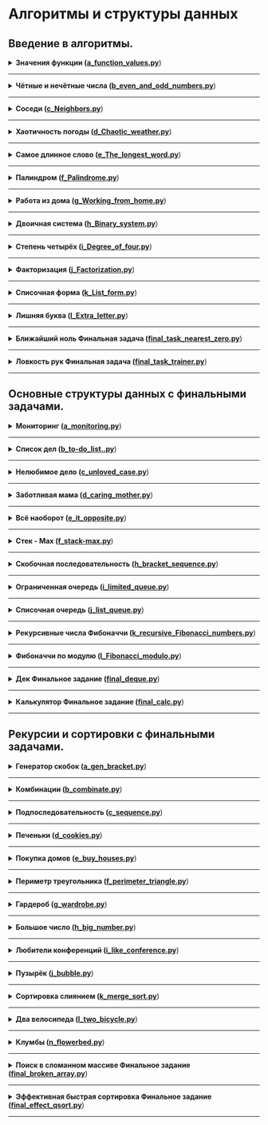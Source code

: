 # Алгоритмы и структуры данных

## Введение в алгоритмы.

<details>
<summary>
<b>Значения функции (<a href="intro_algorithms/a_function_values.py">a_function_values.py</a></b>)
</summary>

#### Условие: 
[Ссылка](https://contest.yandex.ru/contest/23389/problems/A/)

Вася делает тест по математике: вычисляет значение функций в различных точках. 
Стоит отличная погода, и друзья зовут Васю гулять. Но мальчик решил сначала 
закончить тест и только после этого идти к друзьям. К сожалению, Вася пока 
не умеет программировать. Зато вы умеете. Помогите Васе написать код функции, 
вычисляющей y = ax2 + bx + c. Напишите программу, которая будет по 
коэффициентам a, b, c и числу x выводить значение функции в точке x.

#### Формат ввода
На вход через пробел подаются целые числа a, x, b, c.
В конце ввода находится перенос строки.

#### Формат вывода
Вывести значение y.

#### Пример
<table><tbody>
  <tr>
    <td><b>Ввод</b></td>
    <td><b>Вывод</b></td>
  </tr>
  <tr>
    <td valign="top">
        -8 -5 -2 7<br>
    </td>
    <td valign="top">
        -183<br>
    </td>
  </tr>
</tbody></table>

</details>

---

<details>
<summary>
<b>Чётные и нечётные числа (<a href="intro_algorithms/b_even_and_odd_numbers.py">b_even_and_odd_numbers.py</a></b>)
</summary>

#### Условие:
[Ссылка](https://contest.yandex.ru/contest/23389/problems/B/)

Представьте себе онлайн-игру для поездки в метро: игрок нажимает на кнопку, 
и на экране появляются три случайных числа. Если все три числа оказываются 
одной чётности, игрок выигрывает.
Напишите программу, которая по трём числам определяет, выиграл игрок или нет.

#### Формат ввода
В первой строке записаны три случайных целых числа a, b и c. 
Числа не превосходят 109 по модулю.

#### Формат вывода
Выведите «WIN», если игрок выиграл, и «FAIL» в противном случае.

#### Пример
<table><tbody>
  <tr>
    <td><b>Ввод</b></td>
    <td><b>Вывод</b></td>
  </tr>
  <tr>
    <td valign="top">
        1 2 -3<br>
    </td>
    <td valign="top">
        FAIL<br>
    </td>
  </tr>
</tbody></table>

</details>

---

<details>
<summary>
<b>Соседи (<a href="intro_algorithms/c_Neighbors.py">c_Neighbors.py</a></b>)
</summary>

#### Условие:
[Ссылка](https://contest.yandex.ru/contest/23389/problems/C/)

Дана матрица. Нужно написать функцию, которая для элемента возвращает 
всех его соседей. Соседним считается элемент, находящийся от текущего 
на одну ячейку влево, вправо, вверх или вниз. Диагональные элементы 
соседними не считаются.
Например, в матрице A соседними элементами для (0, 0) будут 2 и 0. 
А для (2, 1) –— 1, 2, 7, 7.

#### Формат ввода
В первой строке задано n — количество строк матрицы. Во второй — 
количество столбцов m. Числа m и n не превосходят 1000. В следующих n 
строках задана матрица. Элементы матрицы — целые числа, по модулю не 
превосходящие 1000. В последних двух строках записаны координаты элемента, 
соседей которого нужно найти. Индексация начинается с нуля.

#### Формат вывода
Напечатайте нужные числа в возрастающем порядке через пробел.


#### Пример
<table><tbody>
  <tr>
    <td><b>Ввод</b></td>
    <td><b>Вывод</b></td>
  </tr>
  <tr>
    <td valign="top">
        4<br>
        3<br>
        1 2 3<br>
        0 2 6<br>
        7 4 1<br>
        2 7 0<br>
        3<br>
        0<br>
    </td>
    <td valign="top">
        7 7<br>
    </td>
  </tr>
</tbody></table>

</details>

---

<details>
<summary>
<b>Хаотичность погоды (<a href="intro_algorithms/d_Chaotic_weather.py">d_Chaotic_weather.py</a></b>)
</summary>

#### Условие:
[Ссылка](https://contest.yandex.ru/contest/23389/problems/D/)

Метеорологическая служба вашего города решила исследовать погоду новым способом.
Под температурой воздуха в конкретный день будем понимать максимальную
температуру в этот день.
Под хаотичностью погоды за n дней служба понимает количество дней, в которые 
температура строго больше, чем в день до (если такой существует) и в день после 
текущего (если такой существует). Например, если за 5 дней максимальная 
температура воздуха составляла `[1, 2, 5, 4, 8]` градусов, то хаотичность за 
этот период равна 2: в 3-й и 5-й дни выполнялись описанные условия.

Определите по ежедневным показаниям температуры хаотичность погоды за этот период.
Заметим, что если число показаний n=1, то единственный день будет хаотичным.

#### Формат ввода
В первой строке дано число n –— длина периода измерений в днях, 1 ≤ n≤ 105. 
Во второй строке даны n целых чисел –— значения температуры в каждый из n дней. 
Значения температуры не превосходят 273 по модулю.

#### Формат вывода
Выведите единственное число — хаотичность за данный период.

#### Пример
<table><tbody>
  <tr>
    <td><b>Ввод</b></td>
    <td><b>Вывод</b></td>
  </tr>
  <tr>
    <td valign="top">
        7<br>
        -1 -10 -8 0 2 0 5<br>
    </td>
    <td valign="top">
        3<br>
    </td>
  </tr>
</tbody></table>

</details>

---

<details>
<summary>
<b>Самое длинное слово (<a href="intro_algorithms/e_The_longest_word.py">e_The_longest_word.py</a></b>)
</summary>

#### Условие:
[Ссылка](https://contest.yandex.ru/contest/23389/problems/E/)

Чтобы подготовиться к семинару, Гоше надо прочитать статью по эффективному 
менеджменту. Так как Гоша хочет спланировать день заранее, ему необходимо 
оценить сложность статьи.
Он придумал такой метод оценки: берётся случайное предложение из текста и в нём 
ищется самое длинное слово. Его длина и будет условной сложностью статьи.

#### Формат ввода
В первой строке дана длина текста L (1 ≤ L ≤ 105).
В следующей строке записан текст, состоящий из строчных латинских букв и 
пробелов. Слово —– последовательность букв, не разделённых пробелами. Пробелы 
могут стоять в самом начале строки и в самом её конце. Текст заканчивается 
переносом строки, этот символ не включается в число остальных L символов.

#### Формат вывода
В первой строке выведите самое длинное слово. Во второй строке выведите его 
длину. Если подходящих слов несколько, выведите то, которое встречается раньше.

#### Пример
<table><tbody>
  <tr>
    <td><b>Ввод</b></td>
    <td><b>Вывод</b></td>
  </tr>
  <tr>
    <td valign="top">
        19<br>
        i love segment tree<br>
    </td>
    <td valign="top">
        7<br>
    </td>
  </tr>
</tbody></table>

</details>

---

<details>
<summary>
<b>Палиндром (<a href="intro_algorithms/f_Palindrome.py">f_Palindrome.py</a></b>)
</summary>

#### Условие:
[Ссылка](https://contest.yandex.ru/contest/23389/problems/F/)

Помогите Васе понять, будет ли фраза палиндромом. Учитываются только буквы и 
цифры, заглавные и строчные буквы считаются одинаковыми.

Решение должно работать за O(N), где N — длина строки на входе.

#### Формат ввода
В единственной строке записана фраза или слово. Буквы могут быть только 
латинские. Длина текста не превосходит 20000 символов.
Фраза может состоять из строчных и прописных латинских букв, цифр, 
знаков препинания.

#### Формат вывода
Выведите «True», если фраза является палиндромом, и «False», если не является.

#### Пример
<table><tbody>
  <tr>
    <td><b>Ввод</b></td>
    <td><b>Вывод</b></td>
  </tr>
  <tr>
    <td valign="top">
        A man, a plan, a canal: Panama<br>
    </td>
    <td valign="top">
        True<br>
    </td>
  </tr>
</tbody></table>

</details>

---

<details>
<summary>
<b>Работа из дома (<a href="intro_algorithms/g_Working_from_home.py">g_Working_from_home.py</a></b>)
</summary>

#### Условие:
[Ссылка](https://contest.yandex.ru/contest/23389/problems/G/)

Вася реализовал функцию, которая переводит целое число из десятичной системы в 
двоичную. Но, кажется, она получилась не очень оптимальной.
Попробуйте написать более эффективную программу.
Не используйте встроенные средства языка по переводу чисел в бинарное 
представление.


#### Формат ввода
На вход подаётся целое число в диапазоне от 0 до 10000.

#### Формат вывода
Выведите двоичное представление этого числа.

#### Пример
<table><tbody>
  <tr>
    <td><b>Ввод</b></td>
    <td><b>Вывод</b></td>
  </tr>
  <tr>
    <td valign="top">
        5<br>
    </td>
    <td valign="top">
        101<br>
    </td>
  </tr>
</tbody></table>

</details>

---

<details>
<summary>
<b>Двоичная система (<a href="intro_algorithms/h_Binary_system.py">h_Binary_system.py</a></b>)
</summary>

#### Условие:
[Ссылка](https://contest.yandex.ru/contest/23389/problems/H/)

Тимофей записал два числа в двоичной системе счисления и попросил Гошу 
вывести их сумму, также в двоичной системе. Встроенную в язык 
программирования возможность сложения двоичных чисел применять нельзя. 
Помогите Гоше решить задачу.

Решение должно работать за O(N), где N –— количество разрядов максимального 
числа на входе.

#### Формат ввода
Два числа в двоичной системе счисления, каждое на отдельной строке. 
Длина каждого числа не превосходит 10 000 символов.

#### Формат вывода
Одно число в двоичной системе счисления.

#### Пример
<table><tbody>
  <tr>
    <td><b>Ввод</b></td>
    <td><b>Вывод</b></td>
  </tr>
  <tr>
    <td valign="top">
        1010<br>
        1011<br>
    </td>
    <td valign="top">
        10101<br>
    </td>
  </tr>
</tbody></table>

</details>

---

<details>
<summary>
<b>Степень четырёх (<a href="intro_algorithms/i_Degree_of_four.py">i_Degree_of_four.py</a></b>)
</summary>

#### Условие:
[Ссылка](https://contest.yandex.ru/contest/23389/problems/I/)

Напишите программу, которая определяет, будет ли положительное целое число 
степенью четвёрки.

Подсказка: степенью четвёрки будут все числа вида 4n, 
где n – целое неотрицательное число.

#### Формат ввода
На вход подаётся целое число в диапазоне от 1 до 10000.

#### Формат вывода
Выведите «True», если число является степенью четырёх, 
«False» –— в обратном случае.


#### Пример
<table><tbody>
  <tr>
    <td><b>Ввод</b></td>
    <td><b>Вывод</b></td>
  </tr>
  <tr>
    <td valign="top">
        15<br>
    </td>
    <td valign="top">
        False<br>
    </td>
  </tr>
</tbody></table>

</details>

---

<details>
<summary>
<b>Факторизация (<a href="intro_algorithms/j_Factorization.py">j_Factorization.py</a></b>)
</summary>

#### Условие:
[Ссылка](https://contest.yandex.ru/contest/23389/problems/J/)

Основная теорема арифметики говорит: любое число раскладывается на 
произведение простых множителей единственным образом, с точностью до их 
перестановки. Например:
Число 8 можно представить как 2 × 2 × 2.
Число 50 –— как 2 × 5 × 5 (или 5 × 5 × 2, или 5 × 2 × 5). 
Три варианта отличаются лишь порядком следования множителей.
Разложение числа на простые множители называется факторизацией числа.
Напишите программу, которая производит факторизацию переданного числа.

#### Формат ввода
В единственной строке дано число n (2 ≤ n ≤ 109), которое нужно факторизовать.


#### Формат вывода
Выведите в порядке неубывания простые множители, на которые раскладывается число n.


#### Пример
<table><tbody>
  <tr>
    <td><b>Ввод</b></td>
    <td><b>Вывод</b></td>
  </tr>
  <tr>
    <td valign="top">
        8<br>
    </td>
    <td valign="top">
        2 2 2<br>
    </td>
  </tr>
</tbody></table>

</details>

---

<details>
<summary>
<b>Списочная форма (<a href="intro_algorithms/k_List_form.py">k_List_form.py</a></b>)
</summary>

#### Условие:
[Ссылка](https://contest.yandex.ru/contest/23389/problems/K/)

Вася просил Аллу помочь решить задачу. На этот раз по информатике.
Для неотрицательного целого числа X списочная форма –— это массив его 
цифр слева направо. К примеру, для 1231 списочная форма будет `[1,2,3,1]`. 
На вход подается количество цифр числа Х, списочная форма неотрицательного 
числа Х и неотрицательное число K. Числа К и Х не превосходят 10000.

Нужно вернуть списочную форму числа X + K.

#### Формат ввода
В первой строке — длина списочной формы числа X. На следующей строке — 
сама списочная форма с цифрами записанными через пробел.
В последней строке записано число K, 0 ≤ K ≤ 10000.

#### Формат вывода
Выведите списочную форму числа X+K.

#### Пример
<table><tbody>
  <tr>
    <td><b>Ввод</b></td>
    <td><b>Вывод</b></td>
  </tr>
  <tr>
    <td valign="top">
        4<br>
        1 2 0 0<br>
        34<br>
    </td>
    <td valign="top">
        1 2 3 4<br>
    </td>
  </tr>
</tbody></table>

</details>

---

<details>
<summary>
<b>Лишняя буква (<a href="intro_algorithms/l_Extra_letter.py">l_Extra_letter.py</a></b>)
</summary>

#### Условие:
[Ссылка](https://contest.yandex.ru/contest/23389/problems/L/)

Васе очень нравятся задачи про строки, поэтому он придумал свою. 
Есть 2 строки s и t, состоящие только из строчных букв. Строка t 
получена перемешиванием букв строки s и добавлением 1 буквы в случайную 
позицию. Нужно найти добавленную букву.

#### Формат ввода
На вход подаются строки s и t, разделённые переносом строки. 
Длины строк не превосходят 1000 символов. Строки не бывают пустыми.

#### Формат вывода
Выведите лишнюю букву.

#### Пример
<table><tbody>
  <tr>
    <td><b>Ввод</b></td>
    <td><b>Вывод</b></td>
  </tr>
  <tr>
    <td valign="top">
        abcd<br>
        abcde<br>
    </td>
    <td valign="top">
        e<br>
    </td>
  </tr>
</tbody></table>

</details>

---

<details>
<summary>
<b>Ближайший ноль Финальная задача (<a href="intro_algorithms/final_task_nearest_zero.py">final_task_nearest_zero.py</a></b>)
</summary>

#### Условие:
[Ссылка](https://contest.yandex.ru/contest/23390/problems/A/)

Тимофей ищет место, чтобы построить себе дом. Улица, на которой он хочет жить, 
имеет длину n, то есть состоит из n одинаковых идущих подряд участков. 
Каждый участок либо пустой, либо на нём уже построен дом.
Общительный Тимофей не хочет жить далеко от других людей на этой улице. 
Поэтому ему важно для каждого участка знать расстояние до ближайшего пустого 
участка. Если участок пустой, эта величина будет равна нулю — расстояние 
до самого себя.
Помогите Тимофею посчитать искомые расстояния. Для этого у вас есть карта 
улицы. Дома в городе Тимофея нумеровались в том порядке, в котором строились, 
поэтому их номера на карте никак не упорядочены. 
Пустые участки обозначены нулями.

#### Формат ввода
В первой строке дана длина улицы —– n (1 ≤ n ≤ 10^6). 
В следующей строке записаны n целых неотрицательных чисел — номера домов и 
обозначения пустых участков на карте (нули). Гарантируется, что в 
последовательности есть хотя бы один ноль. Номера домов (положительные числа) 
уникальны и не превосходят 10^9.

#### Формат вывода
Для каждого из участков выведите расстояние до ближайшего нуля. 
Числа выводите в одну строку, разделяя их пробелами.

#### Пример
<table><tbody>
  <tr>
    <td><b>Ввод</b></td>
    <td><b>Вывод</b></td>
  </tr>
  <tr>
    <td valign="top">
        5<br>
        0 1 4 9 0<br>
    </td>
    <td valign="top">
        0 1 2 1 0<br>
    </td>
  </tr>
</tbody></table>

</details>

---

<details>
<summary>
<b>Ловкость рук Финальная задача (<a href="intro_algorithms/final_task_trainer.py">final_task_trainer.py</a></b>)
</summary>

#### Условие:
[Ссылка](https://contest.yandex.ru/contest/23390/problems/B/)

Игра «Тренажёр для скоростной печати» представляет собой поле из клавиш 4x4. 
В нём на каждом раунде появляется конфигурация цифр и точек. На клавише 
написана либо точка, либо цифра от 1 до 9.
В момент времени t игрок должен одновременно нажать на все клавиши, на которых 
написана цифра t. Гоша и Тимофей могут нажать в один момент времени на k 
клавиш каждый. Если в момент времени t нажаты все нужные клавиши, то игроки 
получают 1 балл.
Найдите число баллов, которое смогут заработать Гоша и Тимофей, если будут 
нажимать на клавиши вдвоём.

#### Формат ввода
В первой строке дано целое число k (1 ≤ k ≤ 5).
В четырёх следующих строках задан вид тренажёра –— по 4 символа в каждой 
строке. Каждый символ —– либо точка, либо цифра от 1 до 9. Символы одной 
строки идут подряд и не разделены пробелами.

#### Формат вывода
Выведите единственное число –— максимальное количество баллов, которое смогут 
набрать Гоша и Тимофей.

#### Пример
<table><tbody>
  <tr>
    <td><b>Ввод</b></td>
    <td><b>Вывод</b></td>
  </tr>
  <tr>
    <td valign="top">
        3<br>
        1231<br>
        2..2<br>
        2..2<br>
        2..2<br>
    </td>
    <td valign="top">
        2<br>
    </td>
  </tr>
</tbody></table>

</details>

---

## Основные структуры данных с финальными задачами.

<details>
<summary>
<b>Мониторинг (<a href="basic_data_structures/a_monitoring.py">a_monitoring.py</a></b>)
</summary>

#### Условие:
[Ссылка](https://contest.yandex.ru/contest/23758/problems/A/)

Алла получила задание, связанное с мониторингом работы различных серверов. 
Требуется понять, сколько времени обрабатываются определённые запросы на 
конкретных серверах. Эту информацию нужно хранить в матрице, где номер столбца 
соответствуют идентификатору запроса, а номер строки — идентификатору сервера. 
Алла перепутала строки и столбцы местами. С каждым бывает. Помогите ей 
исправить баг.
Есть матрица размера m × n. Нужно написать функцию, которая её транспонирует.
Транспонированная матрица получается из исходной заменой строк на столбцы.

#### Формат ввода
В первой строке задано число n — количество строк матрицы.
Во второй строке задано m — число столбцов, m и n не превосходят 1000. 
В следующих n строках задана матрица. Числа в ней не превосходят 
по модулю 1000.

#### Формат вывода
Напечатайте транспонированную матрицу в том же формате, который задан во 
входных данных. Каждая строка матрицы выводится на отдельной строке, 
элементы разделяются пробелами.

#### Пример
<table><tbody>
  <tr>
    <td><b>Ввод</b></td>
    <td><b>Вывод</b></td>
  </tr>
  <tr>
    <td valign="top">
        4<br>
        3<br>
        1 2 3<br>
        0 2 6<br>
        7 4 1<br>
        2 7 0<br>
    </td>
    <td valign="top">
        1 0 7 2<br>
        2 2 4 7<br>
        3 6 1 0<br>
    </td>
  </tr>
</tbody></table>

</details>

---

<details>
<summary>
<b>Список дел (<a href="basic_data_structures/b_to-do_list.py">b_to-do_list..py</a></b>)
</summary>

#### Условие:
[Ссылка](https://contest.yandex.ru/contest/23758/problems/B/)

Васе нужно распечатать свой список дел на сегодня. Помогите ему: напишите 
функцию, которая печатает все его дела. Известно, что дел у Васи не больше 5000.
Внимание: в этой задаче не нужно считывать входные данные. Нужно написать 
только функцию, которая принимает на вход голову списка и печатает его 
элементы. Ниже дано описание структуры, которая задаёт узел списка.

#### Формат ввода
В качестве ответа сдайте только код функции, которая печатает элементы списка. 
Длина списка не превосходит 5000 элементов. Список не бывает пустым.

#### Формат вывода
Функция должна напечатать элементы списка по одному в строке.

</details>

---

<details>
<summary>
<b>Нелюбимое дело (<a href="basic_data_structures/c_unloved_case.py">c_unloved_case.py</a></b>)
</summary>

#### Условие:
[Ссылка](https://contest.yandex.ru/contest/23758/problems/C/)

Вася размышляет, что ему можно не делать из того списка дел, который он 
составил. Но, кажется, все пункты очень важные! Вася решает загадать число и 
удалить дело, которое идёт под этим номером. Список дел представлен в виде 
односвязного списка. Напишите функцию solution, которая принимает на вход 
голову списка и номер удаляемого дела и возвращает голову обновлённого списка.
Внимание: в этой задаче не нужно считывать входные данные. Нужно написать 
только функцию, которая принимает на вход голову списка и номер удаляемого 
элемента и возвращает голову обновлённого списка.

#### Формат ввода
Функция принимает голову списка и индекс элемента, который надо удалить 
(нумерация с нуля). Список содержит не более 5000 элементов. 
Список не бывает пустым.

#### Формат вывода
Верните голову списка, в котором удален нужный элемент.

</details>

---

<details>
<summary>
<b>Заботливая мама (<a href="basic_data_structures/d_caring_mother.py">d_caring_mother.py</a></b>)
</summary>

#### Условие:
[Ссылка](https://contest.yandex.ru/contest/23758/problems/D/)

Мама Васи хочет знать, что сын планирует делать и когда. Помогите ей: 
напишите функцию solution, определяющую индекс первого вхождения передаваемого
ей на вход значения в связном списке, если значение присутствует.
Внимание: в этой задаче не нужно считывать входные данные. Нужно написать 
только функцию, которая принимает на вход голову списка и искомый элемент, 
а возвращает целое число — индекс найденного элемента или -1.

#### Формат ввода
Функция на вход принимает голову односвязного списка и элемент, который нужно 
найти. Длина списка не превосходит 10000 элементов. Список не бывает пустым.

#### Формат вывода
Функция возвращает индекс первого вхождения искомого элемента в список
(индексация начинается с нуля). Если элемент не найден, нужно вернуть -1.

</details>

---

<details>
<summary>
<b>Всё наоборот (<a href="basic_data_structures/e_it_opposite.py">e_it_opposite.py</a></b>)
</summary>

#### Условие:
[Ссылка](https://contest.yandex.ru/contest/23758/problems/E/)

Вася решил запутать маму —– делать дела в обратном порядке. Список его дел 
теперь хранится в двусвязном списке. Напишите функцию, которая вернёт список 
в обратном порядке.
Внимание: в этой задаче не нужно считывать входные данные. Нужно написать 
только функцию, которая принимает на вход голову двусвязного списка и 
возвращает голову перевёрнутого списка. Ниже дано описание структуры, которая 
задаёт вершину списка.

#### Формат ввода
Функция принимает на вход единственный аргумент — голову двусвязного списка.
Длина списка не превосходит 1000 элементов. Список не бывает пустым.

#### Формат вывода
Функция должна вернуть голову развернутого списка.

</details>

---

<details>
<summary>
<b>Стек - Max (<a href="basic_data_structures/f_stack-max.py">f_stack-max.py</a></b>)
</summary>

#### Условие:
[Ссылка](https://contest.yandex.ru/contest/23758/problems/F/)

Нужно реализовать класс StackMax, который поддерживает операцию определения 
максимума среди всех элементов в стеке. Класс должен поддерживать 
операции push(x), где x – целое число, pop() и get_max().

#### Формат ввода
В первой строке записано одно число n — количество команд, которое не 
превосходит 10000. В следующих n строках идут команды. Команды могут быть 
следующих видов:
 - push(x) — добавить число x в стек;
 - pop() — удалить число с вершины стека;
 - get_max() — напечатать максимальное число в стеке;
Если стек пуст, при вызове команды get_max() нужно напечатать «None», для 
команды pop() — «error».

#### Формат вывода
Для каждой команды get_max() напечатайте результат её выполнения. Если стек 
пустой, для команды get_max() напечатайте «None». Если происходит удаление из 
пустого стека — напечатайте «error».

#### Пример
<table><tbody>
  <tr>
    <td><b>Ввод</b></td>
    <td><b>Вывод</b></td>
  </tr>
  <tr>
    <td valign="top">
        8<br>
        get_max<br>
        push 7<br>
        pop<br>
        push -2<br>
        push -1<br>
        pop<br>
        get_max<br>
        get_max<br>
    </td>
    <td valign="top">
        None<br>
        -2<br>
        -2<br>
    </td>
  </tr>
</tbody></table>

</details>

---

<details>
<summary>
<b>Скобочная последовательность (<a href="basic_data_structures/h_bracket_sequence.py">h_bracket_sequence.py</a></b>)
</summary>

#### Условие:
[Ссылка](https://contest.yandex.ru/contest/23758/problems/H/)

Вот какую задачу Тимофей предложил на собеседовании одному из кандидатов. 
Если вы с ней ещё не сталкивались, то наверняка столкнётесь –— она довольно 
популярная.
Дана скобочная последовательность. Нужно определить, правильная ли она.
Будем придерживаться такого определения:
 - пустая строка —– правильная скобочная последовательность;
 - правильная скобочная последовательность, взятая в скобки одного 
типа, –— правильная скобочная последовательность;
 - правильная скобочная последовательность с приписанной слева или справа 
правильной скобочной последовательностью —– тоже правильная.
На вход подаётся последовательность из скобок трёх видов: [], (), {}.
Напишите функцию is_correct_bracket_seq, которая принимает на вход скобочную 
последовательность и возвращает True, если последовательность правильная, 
а иначе False.

#### Формат ввода
На вход подаётся одна строка, содержащая скобочную последовательность. 
Скобки записаны подряд, без пробелов.

#### Формат вывода
Выведите «True» или «False».

#### Пример
<table><tbody>
  <tr>
    <td><b>Ввод</b></td>
    <td><b>Вывод</b></td>
  </tr>
  <tr>
    <td valign="top">
        {[()]}<br>
    </td>
    <td valign="top">
        True<br>
    </td>
  </tr>
</tbody></table>

</details>

---

<details>
<summary>
<b>Ограниченная очередь (<a href="basic_data_structures/i_limited_queue.py">i_limited_queue.py</a></b>)
</summary>

#### Условие:
[Ссылка](https://contest.yandex.ru/contest/23758/problems/I/)

Астрологи объявили день очередей ограниченного размера. Тимофею нужно 
написать класс MyQueueSized, который принимает параметр max_size, означающий 
максимально допустимое количество элементов в очереди.
Помогите ему —– реализуйте программу, которая будет эмулировать работу такой 
очереди. Функции, которые надо поддержать, описаны в формате ввода.

#### Формат ввода
В первой строке записано одно число — количество команд, оно не превосходит 5000.
Во второй строке задан максимально допустимый размер очереди, он не превосходит 5000.
Далее идут команды по одной на строке. Команды могут быть следующих видов:

 - push(x) — добавить число x в очередь;
 - pop() — удалить число из очереди и вывести на печать;
 - peek() — напечатать первое число в очереди;
 - size() — вернуть размер очереди;
При превышении допустимого размера очереди нужно вывести «error». 
При вызове операций pop() или peek() для пустой очереди нужно вывести «None».

#### Формат вывода
Напечатайте результаты выполнения нужных команд, по одному на строке.

#### Пример
<table><tbody>
  <tr>
    <td><b>Ввод</b></td>
    <td><b>Вывод</b></td>
  </tr>
  <tr>
    <td valign="top">
        8<br>
        2<br>
        peek<br>
        push 5<br>
        push 2<br>
        peek<br>
        size<br>
        size<br>
        push 1<br>
        size<br>
    </td>
    <td valign="top">
        None<br>
        5<br>
        2<br>
        2<br>
        error<br>
        2<br>
    </td>
  </tr>
</tbody></table>

</details>

---

<details>
<summary>
<b>Списочная очередь (<a href="basic_data_structures/j_list_queue.py">j_list_queue.py</a></b>)
</summary>

#### Условие:
[Ссылка](https://contest.yandex.ru/contest/23758/problems/J/)

Любимый вариант очереди Тимофея — очередь, написанная с использованием 
связного списка. Помогите ему с реализацией. Очередь должна поддерживать 
выполнение трёх команд:

 - get() — вывести элемент, находящийся в голове очереди, и удалить его. Если очередь пуста, то вывести «error».
 - put(x) — добавить число x в очередь
 - size() — вывести текущий размер очереди

#### Формат ввода
В первой строке записано количество команд n — целое число, не превосходящее 
1000. В каждой из следующих n строк записаны команды по одной строке.

#### Формат вывода
Выведите ответ на каждый запрос по одному в строке.

#### Пример
<table><tbody>
  <tr>
    <td><b>Ввод</b></td>
    <td><b>Вывод</b></td>
  </tr>
  <tr>
    <td valign="top">
        10<br>
        put -34<br>
        put -23<br>
        get<br>
        size<br>
        get<br>
        size<br>
        get<br>
        get<br>
        put 80<br>
        size<br>
    </td>
    <td valign="top">
        -34<br>
        1<br>
        -23<br>
        0<br>
        error<br>
        error<br>
        1<br>
    </td>
  </tr>
</tbody></table>

</details>

---

<details>
<summary>
<b>Рекурсивные числа Фибоначчи (<a href="basic_data_structures/k_recursive_Fibonacci_numbers.py">k_recursive_Fibonacci_numbers.py</a></b>)
</summary>

#### Условие:
[Ссылка](https://contest.yandex.ru/contest/23758/problems/K/)

У Тимофея было n(0≤n≤32) стажёров. Каждый стажёр хотел быть лучше своих 
предшественников, поэтому i-й стажёр делал столько коммитов, сколько делали 
два предыдущих стажёра в сумме. Два первых стажёра были менее 
инициативными —– они сделали по одному коммиту.
Пусть Fi —– число коммитов, сделанных i-м стажёром (стажёры нумеруются с нуля). 
Тогда выполняется следующее: F0=F1=1. Для всех i≥2 выполнено Fi=F(i−1)+F(i−2).
Определите, сколько кода напишет следующий стажёр –— найдите Fn.
Решение должно быть реализовано рекурсивно.

#### Формат ввода
На вход подаётся n — целое число в диапазоне от 0 до 32.

#### Формат вывода
Нужно вывести Fn.

#### Пример
<table><tbody>
  <tr>
    <td><b>Ввод</b></td>
    <td><b>Вывод</b></td>
  </tr>
  <tr>
    <td valign="top">
        3<br>
    </td>
    <td valign="top">
        3<br>
    </td>
  </tr>
</tbody></table>

</details>

---

<details>
<summary>
<b>Фибоначчи по модулю (<a href="basic_data_structures/l_Fibonacci_modulo.py">l_Fibonacci_modulo.py</a></b>)
</summary>

#### Условие:
[Ссылка](https://contest.yandex.ru/contest/23758/problems/L/)

У Тимофея было очень много стажёров, целых N (0 ≤ N ≤ 10^6) человек. Каждый 
стажёр хотел быть лучше своих предшественников, поэтому i-й стажёр делал 
столько коммитов, сколько делали два предыдущих стажёра в сумме. Два первых 
стажёра были менее инициативными — они сделали по одному коммиту.

Пусть Fi —– число коммитов, сделанных i-м стажёром (стажёры нумеруются с нуля). 
Первые два стажёра сделали по одному коммиту: F0=F1=1. Для всех i≥ 2 
выполнено Fi=Fi−1+Fi−2.
Определите, сколько кода напишет следующий стажёр –— найдите последние k цифр 
числа Fn.
**Как найти k последних цифр**,
Чтобы вычислить k последних цифр некоторого числа x, достаточно взять остаток 
от его деления на число 10k. Эта операция обозначается как x mod 10k. 
Узнайте, как записывается операция взятия остатка по модулю в вашем языке 
программирования.
Также обратите внимание на возможное переполнение целочисленных типов, если в 
вашем языке такое случается.
#### Формат ввода
В первой строке записаны через пробел два целых числа n (0 ≤ n ≤ 10^6) 
и k (1 ≤ k ≤ 8).

#### Формат вывода
Выведите единственное число – последние k цифр числа Fn.
Если в искомом числе меньше k цифр, то выведите само число без ведущих нулей.

#### Пример
<table><tbody>
  <tr>
    <td><b>Ввод</b></td>
    <td><b>Вывод</b></td>
  </tr>
  <tr>
    <td valign="top">
        3 1<br>
    </td>
    <td valign="top">
        3<br>
    </td>
  </tr>
</tbody></table>

</details>

---

<details>
<summary>
<b>Дек Финальное задание (<a href="basic_data_structures/final_deque.py">final_deque.py</a></b>)
</summary>

#### Условие:
[Ссылка](https://contest.yandex.ru/contest/23759/problems/A/)

Гоша реализовал структуру данных Дек, максимальный размер которого определяется 
заданным числом. Методы push_back(x), push_front(x), pop_back(), pop_front() 
работали корректно. Но, если в деке было много элементов, программа работала 
очень долго. Дело в том, что не все операции выполнялись за O(1). 
Помогите Гоше! Напишите эффективную реализацию.
**Внимание: при реализации используйте кольцевой буфер.**

#### Формат ввода
В первой строке записано количество команд n — целое число, не превосходящее 
100000. Во второй строке записано число m — максимальный размер дека. Он не 
100001. превосходит 50000. В следующих n строках записана одна из команд:

 - push_back(value) – добавить элемент в конец дека. Если в деке уже находится максимальное число элементов, вывести «error».
 - push_front(value) – добавить элемент в начало дека. Если в деке уже находится максимальное число элементов, вывести «error».
 - pop_front() – вывести первый элемент дека и удалить его. Если дек был пуст, то вывести «error».
 - pop_back() – вывести последний элемент дека и удалить его. Если дек был пуст, то вывести «error».
Value — целое число, по модулю не превосходящее 1000.

#### Формат вывода
Выведите результат выполнения каждой команды на отдельной строке. Для успешных 
запросов push_back(x) и push_front(x) ничего выводить не надо.

#### Пример
<table><tbody>
  <tr>
    <td><b>Ввод</b></td>
    <td><b>Вывод</b></td>
  </tr>
  <tr>
    <td valign="top">
        4<br>
        4<br>
        push_front 861<br>
        push_front -819<br>
        pop_back<br>
        pop_back<br>
    </td>
    <td valign="top">
        861<br>
        -819<br>
    </td>
  </tr>
</tbody></table>

</details>

---

<details>
<summary>
<b>Калькулятор Финальное задание (<a href="basic_data_structures/final_calc.py">final_calc.py</a></b>)
</summary>

#### Условие:
[Ссылка](https://contest.yandex.ru/contest/23759/problems/B/)

Задание связано с обратной польской нотацией. Она используется для парсинга 
арифметических выражений. Еще её иногда называют постфиксной нотацией.
В постфиксной нотации операнды расположены перед знаками операций.

Пример 1:
3 4 +
означает 3 + 4 и равно 7

Пример 2:
12 5 /
Так как деление целочисленное, то в результате получим 2.

Пример 3:
10 2 4 * -
означает 10 - 2 * 4 и равно 2

Разберём последний пример подробнее:
Знак * стоит сразу после чисел 2 и 4, значит к ним нужно применить операцию, которую этот знак обозначает, то есть перемножить эти два числа. В результате получим 8.
После этого выражение приобретёт вид:

10 8 -

Операцию «минус» нужно применить к двум идущим перед ней числам, то есть 10 и 8. В итоге получаем 2.
Рассмотрим алгоритм более подробно. Для его реализации будем использовать стек.
Для вычисления значения выражения, записанного в обратной польской нотации, нужно считывать выражение слева направо и придерживаться следующих шагов:
 1. Обработка входного символа:
   - Если на вход подан операнд, он помещается на вершину стека.
   - Если на вход подан знак операции, то эта операция выполняется над требуемым количеством значений, взятых из стека в порядке добавления. Результат выполненной операции помещается на вершину стека.
 2. Если входной набор символов обработан не полностью, перейти к шагу 1. 
 3. После полной обработки входного набора символов результат вычисления выражения находится в вершине стека. Если в стеке осталось несколько чисел, то надо вывести только верхний элемент.
**Замечание про отрицательные числа и деление:** в этой задаче под делением понимается математическое целочисленное деление. Это значит, что округление всегда происходит вниз. А именно: если a / b = c, то b ⋅ c — это наибольшее число, которое не превосходит a и одновременно делится без остатка на b.

Например, -1 / 3 = -1. Будьте осторожны: в C++, Java и Go, например, деление чисел работает иначе.

В текущей задаче гарантируется, что деления на отрицательное число нет.

#### Формат ввода
В единственной строке дано выражение, записанное в обратной польской нотации. Числа и арифметические операции записаны через пробел.
На вход могут подаваться операции: +, -, *, / и числа, по модулю не превосходящие 10000.
Гарантируется, что значение промежуточных выражений в тестовых данных по модулю не больше 50000.

#### Формат вывода
Выведите единственное число — значение выражения.

#### Пример
<table><tbody>
  <tr>
    <td><b>Ввод</b></td>
    <td><b>Вывод</b></td>
  </tr>
  <tr>
    <td valign="top">
        2 1 + 3 *<br>
    </td>
    <td valign="top">
        9<br>
    </td>
  </tr>
</tbody></table>

</details>

---

## Рекурсии и сортировки с финальными задачами.

<details>
<summary>
<b>Генератор скобок (<a href="recursion_and_sorting/a_gen_bracket.py">a_gen_bracket.py</a></b>)
</summary>

#### Условие:
[Ссылка](https://contest.yandex.ru/contest/24734/problems/A/)

Рита по поручению Тимофея наводит порядок в правильных скобочных последовательностях (ПСП), состоящих только из круглых скобок (). Для этого ей надо сгенерировать все ПСП длины 2n в алфавитном порядке —– алфавит состоит из ( и ) и открывающая скобка идёт раньше закрывающей.
Помогите Рите —– напишите программу, которая по заданному n выведет все ПСП в нужном порядке.
Рассмотрим второй пример. Надо вывести ПСП из четырёх символов. Таких всего две:
1. (())
2. ()()
(()) идёт раньше ()(), так как первый символ у них одинаковый, а на второй позиции у первой ПСП стоит (, который идёт раньше ).

#### Формат ввода
На вход функция принимает n — целое число от 0 до 10.

#### Формат вывода
Функция должна напечатать все возможные скобочные последовательности заданной длины в алфавитном (лексикографическом) порядке.

#### Пример
<table><tbody>
  <tr>
    <td><b>Ввод</b></td>
    <td><b>Вывод</b></td>
  </tr>
  <tr>
    <td valign="top">
        3<br>
    </td>
    <td valign="top">
        ((()))<br>
        (()())<br>
        (())()<br>
        ()(())<br>
        ()()()<br>
    </td>
  </tr>
</tbody></table>

</details>

---

<details>
<summary>
<b>Комбинации (<a href="recursion_and_sorting/b_combinate.py">b_combinate.py</a></b>)
</summary>

#### Условие:
[Ссылка](https://contest.yandex.ru/contest/24734/problems/B/)

На клавиатуре старых мобильных телефонов каждой цифре соответствовало несколько букв. Примерно так:

2:'abc',
3:'def',
4:'ghi',
5:'jkl',
6:'mno',
7:'pqrs',
8:'tuv',
9:'wxyz'

Вам известно в каком порядке были нажаты кнопки телефона, без учета повторов. Напечатайте все комбинации букв, которые можно набрать такой последовательностью нажатий.

#### Формат ввода
На вход подается строка, состоящая из цифр 2-9 включительно. Длина строки не превосходит 10 символов.

#### Формат вывода
Выведите все возможные комбинации букв через пробел.

#### Пример
<table><tbody>
  <tr>
    <td><b>Ввод</b></td>
    <td><b>Вывод</b></td>
  </tr>
  <tr>
    <td valign="top">
        23<br>
    </td>
    <td valign="top">
        ad ae af bd be bf cd ce cf<br>
    </td>
  </tr>
</tbody></table>

</details>

---

<details>
<summary>
<b>Подпоследовательность (<a href="recursion_and_sorting/c_sequence.py">c_sequence.py</a></b>)
</summary>

#### Условие:
[Ссылка](https://contest.yandex.ru/contest/24734/problems/C/)

Гоша любит играть в игру «Подпоследовательность»: даны 2 строки, и нужно понять, 
является ли первая из них подпоследовательностью второй. Когда строки достаточно 
длинные, очень трудно получить ответ на этот вопрос, просто посмотрев на них. 
Помогите Гоше написать функцию, которая решает эту задачу.

#### Формат ввода
В первой строке записана строка s.
Во второй —- строка t.
Обе строки состоят из маленьких латинских букв, длины строк не превосходят 150000. 
Строки не могут быть пустыми.

#### Формат вывода
Выведите True, если s является подпоследовательностью t, иначе —– False.

#### Пример
<table><tbody>
  <tr>
    <td><b>Ввод</b></td>
    <td><b>Вывод</b></td>
  </tr>
  <tr>
    <td valign="top">
        abc<br>
        ahbgdcu<br>
    </td>
    <td valign="top">
        True<br>
    </td>
  </tr>
</tbody></table>

</details>

---

<details>
<summary>
<b>Печеньки (<a href="recursion_and_sorting/d_cookies.py">d_cookies.py</a></b>)
</summary>

#### Условие:
[Ссылка](https://contest.yandex.ru/contest/24734/problems/D/)

К Васе в гости пришли одноклассники. Его мама решила угостить ребят печеньем.
Но не всё так просто. Печенья могут быть разного размера. А у каждого ребёнка есть фактор жадности —– минимальный размер печенья, которое он возьмёт. Нужно выяснить, сколько ребят останутся довольными в лучшем случае, когда они действуют оптимально.
Каждый ребёнок может взять не больше одного печенья.

#### Формат ввода
В первой строке записано n —– количество детей.
Во второй —– n чисел, разделённых пробелом, каждое из которых –— фактор жадности ребёнка. Это натуральные числа, не превосходящие 1000.
В следующей строке записано число m –— количество печенек.
Далее —– m натуральных чисел, разделённых пробелом —– размеры печенек. Размеры печенек не превосходят 1000.
Оба числа n и m не превосходят 10000.

#### Формат вывода
Нужно вывести одно число –— количество детей, которые останутся довольными

#### Пример
<table><tbody>
  <tr>
    <td><b>Ввод</b></td>
    <td><b>Вывод</b></td>
  </tr>
  <tr>
    <td valign="top">
        2<br>
        1 2<br>
        3<br>
        2 1 3<br>
    </td>
    <td valign="top">
        2<br>
    </td>
  </tr>
</tbody></table>

</details>

---

<details>
<summary>
<b>Покупка домов (<a href="recursion_and_sorting/e_buy_houses.py">e_buy_houses.py</a></b>)
</summary>

#### Условие:
[Ссылка](https://contest.yandex.ru/contest/24734/problems/E/)

Тимофей решил купить несколько домов на знаменитом среди разработчиков Алгосском архипелаге. 
Он нашёл n объявлений о продаже, где указана стоимость каждого дома в алгосских франках. 
А у Тимофея есть k франков. Помогите ему определить, какое наибольшее количество домов на Алгосах он сможет приобрести за эти деньги.

#### Формат ввода
В первой строке через пробел записаны натуральные числа n и k.
n — количество домов, которые рассматривает Тимофей, оно не превосходит 100000;
k — общий бюджет, не превосходит 100000;
В следующей строке через пробел записано n стоимостей домов. 
Каждое из чисел не превосходит 100000. Все стоимости — натуральные числа.

#### Формат вывода
Выведите одно число —– наибольшее количество домов, которое может купить Тимофей.

#### Пример
<table><tbody>
  <tr>
    <td><b>Ввод</b></td>
    <td><b>Вывод</b></td>
  </tr>
  <tr>
    <td valign="top">
        3 300<br>
        999 999 999<br>
    </td>
    <td valign="top">
        0<br>
    </td>
  </tr>
</tbody></table>

</details>

---

<details>
<summary>
<b>Периметр треугольника (<a href="recursion_and_sorting/f_perimeter_triangle.py">f_perimeter_triangle.py</a></b>)
</summary>

#### Условие:
[Ссылка](https://contest.yandex.ru/contest/24734/problems/F/)

Перед сном Рита решила поиграть в игру на телефоне. Дан массив целых чисел, в котором каждый элемент обозначает длину стороны треугольника. Нужно определить максимально возможный периметр треугольника, составленного из сторон с длинами из заданного массива. Помогите Рите скорее закончить игру и пойти спать.
Напомним, что из трёх отрезков с длинами a ≤ b ≤ c можно составить треугольник, если выполнено **неравенство треугольника**: c < a + b
Разберём пример:
даны длины сторон 6, 3, 3, 2. Попробуем в качестве наибольшей стороны выбрать 6. Неравенство треугольника не может выполниться, так как остались 3, 3, 2 —– максимальная сумма из них равна 6.
Без шестёрки оставшиеся три отрезка уже образуют треугольник со сторонами 3, 3, 2. Неравенство выполняется: 3 < 3 + 2. Периметр равен 3 + 3 + 2 = 8.

#### Формат ввода
В первой строке записано количество отрезков n, 3≤ n≤ 10000.
Во второй строке записано n неотрицательных чисел, не превосходящих 10 000, –— длины отрезков.

#### Формат вывода
Нужно вывести одно число —– наибольший периметр треугольника.
Гарантируется, что тройка чисел, которая может образовать треугольник, всегда есть.

#### Пример
<table><tbody>
  <tr>
    <td><b>Ввод</b></td>
    <td><b>Вывод</b></td>
  </tr>
  <tr>
    <td valign="top">
        4<br>
        6 3 3 2<br>
    </td>
    <td valign="top">
        8<br>
    </td>
  </tr>
</tbody></table>

</details>

---

<details>
<summary>
<b>Гардероб (<a href="recursion_and_sorting/g_wardrobe.py">g_wardrobe.py</a></b>)
</summary>

#### Условие:
[Ссылка](https://contest.yandex.ru/contest/24734/problems/G/)

Рита решила оставить у себя одежду только трёх цветов: розового, жёлтого и малинового. После того как вещи других расцветок были убраны, Рита захотела отсортировать свой новый гардероб по цветам. Сначала должны идти вещи розового цвета, потом —– жёлтого, и в конце —– малинового. Помогите Рите справиться с этой задачей.
Примечание: попробуйте решить задачу за один проход по массиву!

#### Формат ввода
В первой строке задано количество предметов в гардеробе: n –— оно не превосходит 1000000. 
Во второй строке даётся массив, в котором указан цвет для каждого предмета. Розовый цвет обозначен 0, жёлтый —– 1, малиновый –— 2.

#### Формат вывода
Нужно вывести в строку через пробел цвета предметов в правильном порядке.

#### Пример
<table><tbody>
  <tr>
    <td><b>Ввод</b></td>
    <td><b>Вывод</b></td>
  </tr>
  <tr>
    <td valign="top">
        7<br>
        0 2 1 2 0 0 1<br>
    </td>
    <td valign="top">
        0 0 0 1 1 2 2<br>
    </td>
  </tr>
</tbody></table>

</details>

---

<details>
<summary>
<b>Большое число (<a href="recursion_and_sorting/h_big_number.py">h_big_number.py</a></b>)
</summary>

#### Условие:
[Ссылка](https://contest.yandex.ru/contest/24734/problems/H/)

Вечером ребята решили поиграть в игру «Большое число».
Даны числа. Нужно определить, какое самое большое число можно из них составить.

#### Формат ввода
В первой строке записано n — количество чисел. Оно не превосходит 100.
Во второй строке через пробел записаны n неотрицательных чисел, каждое из которых не превосходит 1000.

#### Формат вывода
Нужно вывести самое большое число, которое можно составить из данных чисел.

#### Пример
<table><tbody>
  <tr>
    <td><b>Ввод</b></td>
    <td><b>Вывод</b></td>
  </tr>
  <tr>
    <td valign="top">
        3<br>
        15 56 2<br>
    </td>
    <td valign="top">
        56215<br>
    </td>
  </tr>
</tbody></table>

</details>

---

<details>
<summary>
<b>Любители конференций (<a href="recursion_and_sorting/i_like_conference.py">i_like_conference.py</a></b>)
</summary>

#### Условие:
[Ссылка](https://contest.yandex.ru/contest/24734/problems/I/)

На IT-конференции присутствовали студенты из разных вузов со всей страны. Для каждого студента известен ID университета, в котором он учится.
Тимофей предложил Рите выяснить, из каких k вузов на конференцию пришло больше всего учащихся.

#### Формат ввода
В первой строке дано количество студентов в списке —– n (1 ≤ n ≤ 15 000).
Во второй строке через пробел записаны n целых чисел —– ID вуза каждого студента. Каждое из чисел находится в диапазоне от 0 до 10 000.
В третьей строке записано одно число k.

#### Формат вывода
Выведите через пробел k ID вузов с максимальным числом участников. 
Они должны быть отсортированы по убыванию популярности (по количеству гостей от конкретного вуза). 
Если более одного вуза имеет одно и то же количество учащихся, то выводить их ID нужно в порядке возрастания.

#### Пример
<table><tbody>
  <tr>
    <td><b>Ввод</b></td>
    <td><b>Вывод</b></td>
  </tr>
  <tr>
    <td valign="top">
        7<br>
        1 2 3 1 2 3 4<br>
        3<br>
    </td>
    <td valign="top">
        1 2 3<br>
    </td>
  </tr>
</tbody></table>

</details>

---

<details>
<summary>
<b>Пузырёк (<a href="recursion_and_sorting/j_bubble.py">j_bubble.py</a></b>)
</summary>

#### Условие:
[Ссылка](https://contest.yandex.ru/contest/24734/problems/J/)

Чтобы выбрать самый лучший алгоритм для решения задачи, Гоша продолжил изучать разные сортировки. На очереди сортировка пузырьком — https://ru.wikipedia.org/wiki/Сортировка_пузырьком
Её алгоритм следующий (сортируем по неубыванию):
1. На каждой итерации проходим по массиву, поочередно сравнивая пары соседних элементов. Если элемент на позиции i больше элемента на позиции i + 1, меняем их местами. После первой итерации самый большой элемент всплывёт в конце массива.
2. Проходим по массиву, выполняя указанные действия до тех пор, пока на очередной итерации не окажется, что обмены больше не нужны, то есть массив уже отсортирован.
3. После не более чем n – 1 итераций выполнение алгоритма заканчивается, так как на каждой итерации хотя бы один элемент оказывается на правильной позиции.

Помогите Гоше написать код алгоритма.

#### Формат ввода
В первой строке на вход подаётся натуральное число n — длина массива, 2 ≤ n ≤ 1000.
Во второй строке через пробел записано n целых чисел.
Каждое из чисел по модулю не превосходит 1000.

Обратите внимание, что считывать нужно только 2 строки: значение n и входной массив.

#### Формат вывода
После каждого прохода по массиву, на котором какие-то элементы меняются местами, выводите его промежуточное состояние.
Таким образом, если сортировка завершена за k меняющих массив итераций, то надо вывести k строк по n чисел в каждой — элементы массива после каждой из итераций.
Если массив был изначально отсортирован, то просто выведите его.

#### Пример
<table><tbody>
  <tr>
    <td><b>Ввод</b></td>
    <td><b>Вывод</b></td>
  </tr>
  <tr>
    <td valign="top">
        5<br>
        4 3 9 2 1<br>
    </td>
    <td valign="top">
        3 4 2 1 9<br>
        3 2 1 4 9<br>
        2 1 3 4 9<br>
        1 2 3 4 9<br>
    </td>
  </tr>
</tbody></table>

</details>

---

<details>
<summary>
<b>Сортировка слиянием (<a href="recursion_and_sorting/k_merge_sort.py">k_merge_sort.py</a></b>)
</summary>

#### Условие:
[Ссылка](https://contest.yandex.ru/contest/24734/problems/K/)

Гоше дали задание написать красивую сортировку слиянием. Поэтому Гоше обязательно надо реализовать отдельно функцию merge и функцию merge_sort.
Функция merge принимает два отсортированных массива, сливает их в один отсортированный массив и возвращает его. Если требуемая сигнатура имеет вид merge(array, left, mid, right), то первый массив задаётся полуинтервалом 
[left,mid) массива array, а второй – полуинтервалом [mid,right) массива array.
Функция merge_sort принимает некоторый подмассив, который нужно отсортировать. Подмассив задаётся полуинтервалом — его началом и концом. Функция должна отсортировать передаваемый в неё подмассив, она ничего не возвращает.
Функция merge_sort разбивает полуинтервал на две половинки и рекурсивно вызывает сортировку отдельно для каждой. Затем два отсортированных массива сливаются в один с помощью merge.
Заметьте, что в функции передаются именно полуинтервалы [begin,end), то есть правый конец не включается. Например, если вызвать merge_sort(arr, 0, 4), где 
arr=`[4,5,3,0,1,2]`, то будут отсортированы только первые четыре элемента, изменённый массив будет выглядеть как 
arr=`[0,3,4,5,1,2]`.
Реализуйте эти две функции.

#### Формат ввода
Передаваемый в функции массив состоит из целых чисел, не превосходящих по модулю 
10^9. Длина сортируемого диапазона не превосходит 10^5.

#### Формат вывода
При написании и отправке решений соблюдайте следующие правила:

`merge(arr: list, left: int, mid: int, right: int) -> array` 
`merge_sort(arr: list, left: int, right: int) -> None`

</details>

---

<details>
<summary>
<b>Два велосипеда (<a href="recursion_and_sorting/l_two_bicycle.py">l_two_bicycle.py</a></b>)
</summary>

#### Условие:
[Ссылка](https://contest.yandex.ru/contest/24734/problems/L/)

Вася решил накопить денег на два одинаковых велосипеда — себе и сестре. У Васи есть копилка, в которую каждый день он может добавлять деньги (если, конечно, у него есть такая финансовая возможность). В процессе накопления Вася не вынимает деньги из копилки.
У вас есть информация о росте Васиных накоплений — сколько у Васи в копилке было денег в каждый из дней.
Ваша задача — по заданной стоимости велосипеда определить

 - первый день, в которой Вася смог бы купить один велосипед,
 - и первый день, в который Вася смог бы купить два велосипеда.
**Подсказка:** решение должно работать за O(log n).

#### Формат ввода
В первой строке дано число дней n, по которым велись наблюдения за Васиными накоплениями. 1 ≤ n ≤ 10^6.
В следующей строке записаны n целых неотрицательных чисел. Числа идут в порядке неубывания. Каждое из чисел не превосходит 10^6.
В третьей строке записано целое положительное число s — стоимость велосипеда. Это число не превосходит 10^6.

#### Формат вывода
Нужно вывести два числа — номера дней по условию задачи.
Если необходимой суммы в копилке не нашлось, нужно вернуть -1 вместо номера дня.

#### Пример
<table><tbody>
  <tr>
    <td><b>Ввод</b></td>
    <td><b>Вывод</b></td>
  </tr>
  <tr>
    <td valign="top">
        6<br>
        1 2 4 4 6 8<br>
        3<br>
    </td>
    <td valign="top">
        3 5<br>
    </td>
  </tr>
</tbody></table>

</details>

---

<details>
<summary>
<b>Клумбы (<a href="recursion_and_sorting/n_flowerbed.py">n_flowerbed.py</a></b>)
</summary>

#### Условие:
[Ссылка](https://contest.yandex.ru/contest/24734/problems/N/)

Алла захотела, чтобы у неё под окном были узкие клумбы с тюльпанам. 
На схеме земельного участка клумбы обозначаются просто горизонтальными отрезками, лежащими на одной прямой. 
Для ландшафтных работ было нанято n садовников. Каждый из них обрабатывал какой-то отрезок на схеме. 
Процесс был организован не очень хорошо, иногда один и тот же отрезок или его часть могли быть обработаны сразу несколькими садовниками. 
Таким образом, отрезки, обрабатываемые двумя разными садовниками, сливаются в один. Непрерывный обработанный отрезок затем станет клумбой. 
Нужно определить границы будущих клумб.
Рассмотрим примеры.

Пример 1:
Два одинаковых отрезка `[7, 8]` и `[7, 8]` сливаются в один, но потом их накрывает отрезок `[6, 10]`. Таким образом, имеем две клумбы с координатами `[2,3]` и `[6,10]`.

Пример 2
Отрезки `[2,3]`, `[3, 4]` и `[3,4]` сольются в один отрезок `[2,4]`. Отрезок `[5,6]` ни с кем не объединяется, добавляем его в ответ.

#### Формат ввода
В первой строке задано количество садовников n. Число садовников не превосходит 100 000.
В следующих n строках через пробел записаны координаты клумб в формате: start end, где start —– координата начала, end —– координата конца. Оба числа целые, неотрицательные и не превосходят 10^7. start строго меньше, чем end.

#### Формат вывода
Нужно вывести координаты каждой из получившихся клумб в отдельных строках. Данные должны выводится в отсортированном порядке —– сначала клумбы с меньшими координатами, затем —– с большими.

#### Пример
<table><tbody>
  <tr>
    <td><b>Ввод</b></td>
    <td><b>Вывод</b></td>
  </tr>
  <tr>
    <td valign="top">
        4<br>
        7 8<br>
        7 8<br>
        2 3<br>
        6 10<br>
    </td>
    <td valign="top">
        2 3<br>
        6 10<br>
    </td>
  </tr>
</tbody></table>

</details>

---

<details>
<summary>
<b>Поиск в сломанном массиве Финальное задание (<a href="recursion_and_sorting/final_broken_array.py">final_broken_array.py</a></b>)
</summary>

#### Условие:
[Ссылка](https://contest.yandex.ru/contest/24735/problems/A/)

Алла ошиблась при копировании из одной структуры данных в другую. Она хранила массив чисел в кольцевом буфере. Массив был отсортирован по возрастанию, и в нём можно было найти элемент за логарифмическое время. Алла скопировала данные из кольцевого буфера в обычный массив, но сдвинула данные исходной отсортированной последовательности. Теперь массив не является отсортированным. Тем не менее, нужно обеспечить возможность находить в нем элемент за 
O(log n).
Можно предполагать, что в массиве только уникальные элементы.
От вас требуется реализовать функцию, осуществляющую поиск в сломанном массиве.

#### Формат ввода
Функция принимает массив натуральных чисел и искомое число 
k
. Длина массива не превосходит 10000. Элементы массива и число k не превосходят по значению 10000.
В примерах:
В первой строке записано число n –— длина массива.
Во второй строке записано положительное число k –— искомый элемент. 
Далее в строку через пробел записано n натуральных чисел – элементы массива.

#### Формат вывода
Функция должна вернуть индекс элемента, равного 
k, если такой есть в массиве (нумерация с нуля). Если элемент не найден, функция должна вернуть −1.
Изменять массив нельзя.
Для отсечения неэффективных решений ваша функция будет запускаться от 100000 до 1000000 раз.

#### Пример
<table><tbody>
  <tr>
    <td><b>Ввод</b></td>
    <td><b>Вывод</b></td>
  </tr>
  <tr>
    <td valign="top">
        9<br>
        5<br>
        19 21 100 101 1 4 5 7 12<br>
    </td>
    <td valign="top">
        6<br>
    </td>
  </tr>
</tbody></table>

</details>

---

<details>
<summary>
<b>Эффективная быстрая сортировка Финальное задание (<a href="recursion_and_sorting/final_effect_qsort.py">final_effect_qsort.py</a></b>)
</summary>

#### Условие:
[Ссылка](https://contest.yandex.ru/contest/24735/problems/B/)

Тимофей решил организовать соревнование по спортивному программированию, чтобы найти талантливых стажёров. Задачи подобраны, участники зарегистрированы, тесты написаны. Осталось придумать, как в конце соревнования будет определяться победитель.
Каждый участник имеет уникальный логин. Когда соревнование закончится, к нему будут привязаны два показателя: количество решённых задач Pi и размер штрафа Fi. Штраф начисляется за неудачные попытки и время, затраченное на задачу.
Тимофей решил сортировать таблицу результатов следующим образом: при сравнении двух участников выше будет идти тот, у которого решено больше задач. При равенстве числа решённых задач первым идёт участник с меньшим штрафом. Если же и штрафы совпадают, то первым будет тот, у которого логин идёт раньше в алфавитном (лексикографическом) порядке.
Тимофей заказал толстовки для победителей и накануне поехал за ними в магазин. В своё отсутствие он поручил вам реализовать алгоритм быстрой сортировки (англ. quick sort) для таблицы результатов. Так как Тимофей любит спортивное программирование и не любит зря расходовать оперативную память, то ваша реализация сортировки не может потреблять O(n) дополнительной памяти для промежуточных данных (такая модификация быстрой сортировки называется "in-place").
**Как работает in-place quick sort**
Как и в случае обычной быстрой сортировки, которая использует дополнительную память, необходимо выбрать опорный элемент (англ. pivot), а затем переупорядочить массив. Сделаем так, чтобы сначала шли элементы, не превосходящие опорного, а затем —– большие опорного.
Затем сортировка вызывается рекурсивно для двух полученных частей. Именно на этапе разделения элементов на группы в обычном алгоритме используется дополнительная память. Теперь разберёмся, как реализовать этот шаг in-place.
Пусть мы как-то выбрали опорный элемент. Заведём два указателя left и right, которые изначально будут указывать на левый и правый концы отрезка соответственно. Затем будем двигать левый указатель вправо до тех пор, пока он указывает на элемент, меньший опорного. Аналогично двигаем правый указатель влево, пока он стоит на элементе, превосходящем опорный. В итоге окажется, что что левее от left все элементы точно принадлежат первой группе, а правее от right — второй. Элементы, на которых стоят указатели, нарушают порядок. Поменяем их местами (в большинстве языков программирования используется функция swap()) и продвинем указатели на следующие элементы. Будем повторять это действие до тех пор, пока left и right не столкнутся.
На рисунке представлен пример разделения при pivot=5. Указатель left — голубой, right — оранжевый.

#### Формат ввода
В первой строке задано число участников n, 1 ≤ n ≤ 100 000.
В каждой из следующих n строк задана информация про одного из участников.
i-й участник описывается тремя параметрами:
 - уникальным логином (строкой из маленьких латинских букв длиной не более 20)
 - числом решённых задач Pi
 - штрафом Fi
Fi и Pi — целые числа, лежащие в диапазоне от 0 до 10^9.

#### Формат вывода
Для отсортированного списка участников выведите по порядку их логины по одному в строке.

#### Пример
<table><tbody>
  <tr>
    <td><b>Ввод</b></td>
    <td><b>Вывод</b></td>
  </tr>
  <tr>
    <td valign="top">
        5<br>
        alla 4 100<br>
        gena 6 1000<br>
        gosha 2 90<br>
        rita 2 90<br>
        timofey 4 80<br>
    </td>
    <td valign="top">
        gena<br>
        timofey<br>
        alla<br>
        gosha<br>
        rita<br>
    </td>
  </tr>
</tbody></table>

</details>

---
